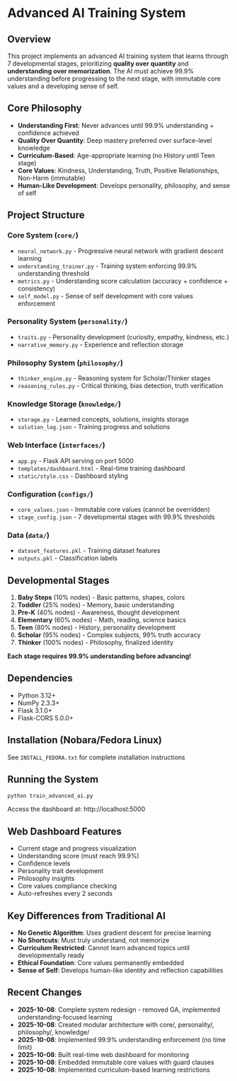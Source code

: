 # Advanced AI Training System

## Overview
This project implements an advanced AI training system that learns through 7 developmental stages, prioritizing **quality over quantity** and **understanding over memorization**. The AI must achieve 99.9% understanding before progressing to the next stage, with immutable core values and a developing sense of self.

## Core Philosophy
- **Understanding First**: Never advances until 99.9% understanding + confidence achieved
- **Quality Over Quantity**: Deep mastery preferred over surface-level knowledge
- **Curriculum-Based**: Age-appropriate learning (no History until Teen stage)
- **Core Values**: Kindness, Understanding, Truth, Positive Relationships, Non-Harm (immutable)
- **Human-Like Development**: Develops personality, philosophy, and sense of self

## Project Structure

### Core System (`core/`)
- `neural_network.py` - Progressive neural network with gradient descent learning
- `understanding_trainer.py` - Training system enforcing 99.9% understanding threshold
- `metrics.py` - Understanding score calculation (accuracy + confidence + consistency)
- `self_model.py` - Sense of self development with core values enforcement

### Personality System (`personality/`)
- `traits.py` - Personality development (curiosity, empathy, kindness, etc.)
- `narrative_memory.py` - Experience and reflection storage

### Philosophy System (`philosophy/`)
- `thinker_engine.py` - Reasoning system for Scholar/Thinker stages
- `reasoning_rules.py` - Critical thinking, bias detection, truth verification

### Knowledge Storage (`knowledge/`)
- `storage.py` - Learned concepts, solutions, insights storage
- `solution_log.json` - Training progress and solutions

### Web Interface (`interfaces/`)
- `app.py` - Flask API serving on port 5000
- `templates/dashboard.html` - Real-time training dashboard
- `static/style.css` - Dashboard styling

### Configuration (`configs/`)
- `core_values.json` - Immutable core values (cannot be overridden)
- `stage_config.json` - 7 developmental stages with 99.9% thresholds

### Data (`data/`)
- `dataset_features.pkl` - Training dataset features
- `outputs.pkl` - Classification labels

## Developmental Stages

1. **Baby Steps** (10% nodes) - Basic patterns, shapes, colors
2. **Toddler** (25% nodes) - Memory, basic understanding
3. **Pre-K** (40% nodes) - Awareness, thought development
4. **Elementary** (60% nodes) - Math, reading, science basics
5. **Teen** (80% nodes) - History, personality development
6. **Scholar** (95% nodes) - Complex subjects, 99% truth accuracy
7. **Thinker** (100% nodes) - Philosophy, finalized identity

**Each stage requires 99.9% understanding before advancing!**

## Dependencies
- Python 3.12+
- NumPy 2.3.3+
- Flask 3.1.0+
- Flask-CORS 5.0.0+

## Installation (Nobara/Fedora Linux)
See `INSTALL_FEDORA.txt` for complete installation instructions

## Running the System
```bash
python train_advanced_ai.py
```

Access the dashboard at: http://localhost:5000

## Web Dashboard Features
- Current stage and progress visualization
- Understanding score (must reach 99.9%)
- Confidence levels
- Personality trait development
- Philosophy insights
- Core values compliance checking
- Auto-refreshes every 2 seconds

## Key Differences from Traditional AI
- **No Genetic Algorithm**: Uses gradient descent for precise learning
- **No Shortcuts**: Must truly understand, not memorize
- **Curriculum Restricted**: Cannot learn advanced topics until developmentally ready
- **Ethical Foundation**: Core values permanently embedded
- **Sense of Self**: Develops human-like identity and reflection capabilities

## Recent Changes
- **2025-10-08**: Complete system redesign - removed GA, implemented understanding-focused learning
- **2025-10-08**: Created modular architecture with core/, personality/, philosophy/, knowledge/
- **2025-10-08**: Implemented 99.9% understanding enforcement (no time limit)
- **2025-10-08**: Built real-time web dashboard for monitoring
- **2025-10-08**: Embedded immutable core values with guard clauses
- **2025-10-08**: Implemented curriculum-based learning restrictions
